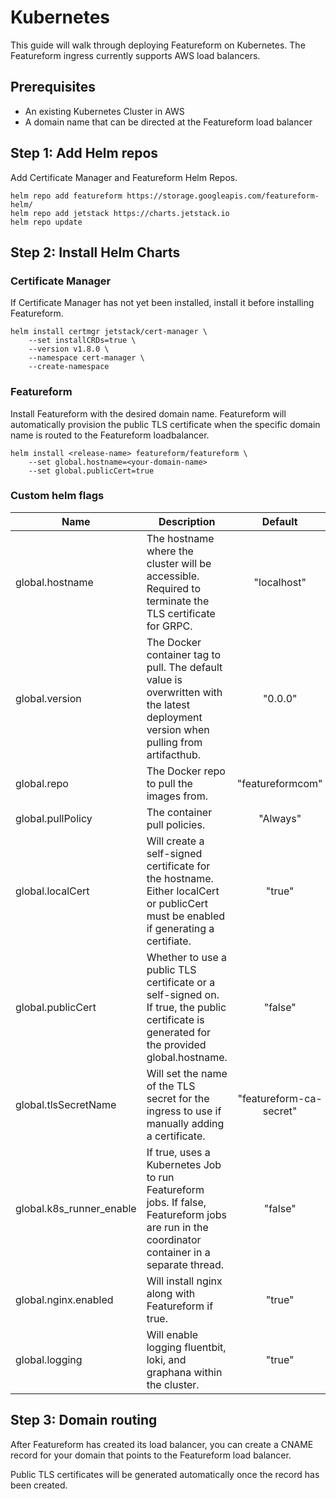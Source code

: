 # Kubernetes

This guide will walk through deploying Featureform on Kubernetes. The Featureform ingress currently supports AWS load balancers.&#x20;

## Prerequisites

* An existing Kubernetes Cluster in AWS
* A domain name that can be directed at the Featureform load balancer

## Step 1: Add Helm repos

Add Certificate Manager and Featureform Helm Repos.&#x20;

```
helm repo add featureform https://storage.googleapis.com/featureform-helm/ 
helm repo add jetstack https://charts.jetstack.io 
helm repo update
```

## Step 2: Install Helm Charts

### Certificate Manager&#x20;

If Certificate Manager has not yet been installed, install it before installing Featureform.

```
helm install certmgr jetstack/cert-manager \
    --set installCRDs=true \
    --version v1.8.0 \
    --namespace cert-manager \
    --create-namespace
```

### Featureform

Install Featureform with the desired domain name. Featureform will automatically provision the public TLS certificate when the specific domain name is routed to the Featureform loadbalancer.

```
helm install <release-name> featureform/featureform \
    --set global.hostname=<your-domain-name>
    --set global.publicCert=true
```

### Custom helm flags

| Name                     | Description                                                                                                                                   |         Default         |
|--------------------------|-----------------------------------------------------------------------------------------------------------------------------------------------|:-----------------------:|
| global.hostname          | The hostname where the cluster will be accessible. Required to terminate the TLS certificate for GRPC.                                        |       "localhost"       |
| global.version           | The Docker container tag to pull. The default value is overwritten  with the latest deployment version when pulling from artifacthub.         |         "0.0.0"         |
| global.repo              | The Docker repo to pull the images from.                                                                                                      |    "featureformcom"     |
| global.pullPolicy        | The container pull policies.                                                                                                                  |        "Always"         |
| global.localCert         | Will create a self-signed certificate for the hostname. Either localCert or publicCert must be enabled if generating a certifiate.            |         "true"          |
| global.publicCert        | Whether to use a public TLS certificate or a self-signed on. If true, the public certificate is generated for the provided global.hostname.   |         "false"         |
| global.tlsSecretName     | Will set the name of the TLS secret for the ingress to use if manually adding a certificate.                                                  | "featureform-ca-secret" |
| global.k8s_runner_enable | If true, uses a Kubernetes Job to run Featureform jobs. If false, Featureform jobs are run in the coordinator container in a separate thread. |         "false"         |
| global.nginx.enabled     | Will install nginx along with Featureform if true.                                                                                            |         "true"          |
| global.logging                  | Will enable logging fluentbit, loki, and graphana within the cluster.                                                                         |         "true"          |

## Step 3: Domain routing

After Featureform has created its load balancer, you can create a CNAME record for your domain that points to the Featureform load balancer.&#x20;

Public TLS certificates will be generated automatically once the record has been created.
